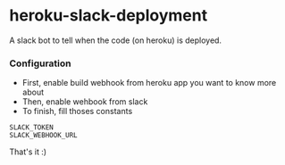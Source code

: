 # heroku-slack-deployment
A slack bot to tell when the code (on heroku) is deployed.

### Configuration

- First, enable build webhook from heroku app you want to know more about
- Then, enable wehbook from slack
- To finish, fill thoses constants

```
SLACK_TOKEN
SLACK_WEBHOOK_URL
```

That's it :)